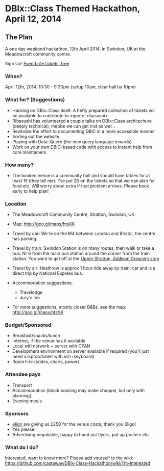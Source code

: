 DBIx::Class Themed Hackathon, April 12, 2014
============================================

The Plan
--------

A one day weekend hackathon, 12th April 2014, in Swindon, UK at the Meadowcroft community centre.

Sign Up! [Eventbrite tickets, free](https://www.eventbrite.co.uk/e/dbixclass-hackathon-tickets-10723727959)

### When?

April 12th, 2014. 10:30 - 9:30pm (setup 10am, clear hall by 10pm)

### What for? (Suggestions)

* Hacking on DBIx::Class itself: A hefty prepared collection of tickets will be available to contribute to <quote: ribasushi>
* Ribasushi has volunteered a couple talks on DBIx::Class architechure (deeply technical), mebbe we can get mst as well..
* Revitalize the effort to documenting DBIC in a more accessible manner
* Sorting out the website
* Playing with Data::Query (the new query language innards)
* Work on your own DBIC-based code with access to instant help from core maintainers

### How many?

* The booked venue is a community hall and should have tables for at least 15 (they tell me). I've put 20 on the tickets so that we can plan for food etc. Will worry about extra if that problem arrives. Please book early to help plan!

### Location

* The Meadowcroft Community Centre, Stratton, Swindon, UK.

* Map: http://goo.gl/maps/htsXK

* Travel by car: We're on the M4 between London and Bristol, the centre has parking.
* Travel by train: Swindon Station is on many routes, then walk or take a bus: Nr 6 from the main bus station around the corner from the train station. You want to get off at the [Upper Stratton, Addison Crescent stop](http://www.transportdirect.info/Web2/JourneyPlanning/StopInformation.aspx?x=13%3a27%3a50&SID=sbxam055s3yvf555vceyqi45&IsSILanding=true)
* Travel by air: Heathrow is approx 1 hour ride away by train, car and is a direct trip by National Express bus.
* Accommodation suggestions:

    * Travelodge
    * Jury's Inn

* For more suggestions, mostly closer B&Bs, see the map: http://goo.gl/maps/htsXK

### Budget/Sponsored

* Breakfast/snacks/lunch
* Internet, if the venue has it available
* Local wifi network + server with CPAN
* Development environment on server available if required (you'll just need a laptop/tablet with ssh+keyboard)
* Room hire (tables, chairs, power)

### Attendee pays

* Transport
* Accommodation (block booking may make cheaper, but only with planning).
* Evening meals

### Sponsors

* [eligo](http://www.eligo.co.uk/) are giving us £250 for the venue costs, thank you Eligo!
* Yes please!
* Advertising negotiable, happy to hand out flyers, put up posters etc.

### What do I do?

Interested, want to know more? Please add yourself to the wiki:
https://github.com/castaway/DBIx-Class-Hackathon/wiki/I'm-Interested


